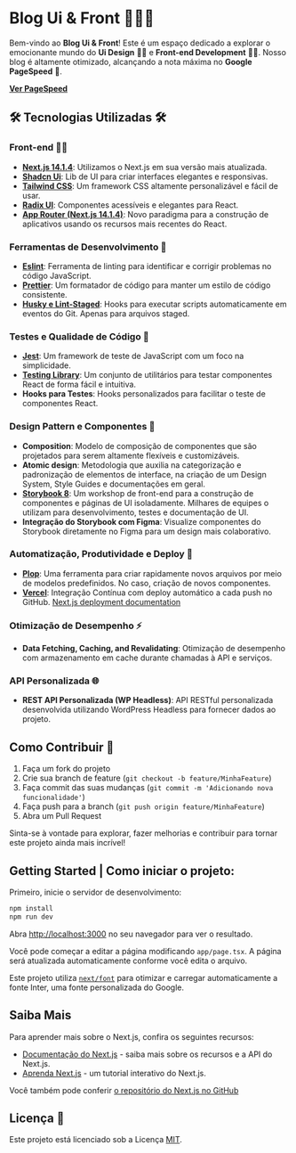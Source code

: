 # Blog Ui & Front 👨‍💻🎨

Bem-vindo ao **Blog Ui & Front**! Este é um espaço dedicado a explorar o emocionante mundo do **Ui Design** 👨‍🎨 e **Front-end Development** 👨‍💻. Nosso blog é altamente otimizado, alcançando a nota máxima no **Google PageSpeed** 🚀.

**[Ver PageSpeed](https://pagespeed.web.dev/analysis/https-blog-uifront-com/xtdi6z1bvx?form_factor=mobile)**

## 🛠️ Tecnologias Utilizadas 🛠️

### Front-end 👨‍💻

- **[Next.js 14.1.4](https://nextjs.org/)**: Utilizamos o Next.js em sua versão mais atualizada.
- **[Shadcn Ui](https://shadcn-ui.com/)**: Lib de UI para criar interfaces elegantes e responsivas.
- **[Tailwind CSS](https://tailwindcss.com/)**: Um framework CSS altamente personalizável e fácil de usar.
- **[Radix UI](https://radix-ui.com/)**: Componentes acessíveis e elegantes para React.
- **[App Router (Next.js 14.1.4)](https://nextjs.org/)**: Novo paradigma para a construção de aplicativos usando os recursos mais recentes do React.

### Ferramentas de Desenvolvimento 🧰

- **[Eslint](https://eslint.org/)**: Ferramenta de linting para identificar e corrigir problemas no código JavaScript.
- **[Prettier](https://prettier.io/)**: Um formatador de código para manter um estilo de código consistente.
- **[Husky e Lint-Staged](https://typicode.github.io/husky/)**: Hooks para executar scripts automaticamente em eventos do Git. Apenas para arquivos staged.

### Testes e Qualidade de Código 🧪

- **[Jest](https://jestjs.io/)**: Um framework de teste de JavaScript com um foco na simplicidade.
- **[Testing Library](https://testing-library.com/)**: Um conjunto de utilitários para testar componentes React de forma fácil e intuitiva.
- **Hooks para Testes**: Hooks personalizados para facilitar o teste de componentes React.

### Design Pattern e Componentes 🎨

- **Composition**: Modelo de composição de componentes que são projetados para serem altamente flexíveis e customizáveis.
- **Atomic design**: Metodologia que auxilia na categorização e padronização de elementos de interface, na criação de um Design System, Style Guides e documentações em geral.
- **[Storybook 8](https://storybook.js.org/)**: Um workshop de front-end para a construção de componentes e páginas de UI isoladamente. Milhares de equipes o utilizam para desenvolvimento, testes e documentação de UI.
- **Integração do Storybook com Figma**: Visualize componentes do Storybook diretamente no Figma para um design mais colaborativo.

### Automatização, Produtividade e Deploy 🚀

- **[Plop](https://plopjs.com/)**: Uma ferramenta para criar rapidamente novos arquivos por meio de modelos predefinidos. No caso, criação de novos componentes.
- **[Vercel](https://vercel.com/)**: Integração Contínua com deploy automático a cada push no GitHub.
  [Next.js deployment documentation](https://nextjs.org/docs/deployment)

### Otimização de Desempenho ⚡

- **Data Fetching, Caching, and Revalidating**: Otimização de desempenho com armazenamento em cache durante chamadas à API e serviços.

### API Personalizada 🌐

- **REST API Personalizada (WP Headless)**: API RESTful personalizada desenvolvida utilizando WordPress Headless para fornecer dados ao projeto.

## Como Contribuir 🤝

1. Faça um fork do projeto
2. Crie sua branch de feature (`git checkout -b feature/MinhaFeature`)
3. Faça commit das suas mudanças (`git commit -m 'Adicionando nova funcionalidade'`)
4. Faça push para a branch (`git push origin feature/MinhaFeature`)
5. Abra um Pull Request

Sinta-se à vontade para explorar, fazer melhorias e contribuir para tornar este projeto ainda mais incrível!

## Getting Started | Como iniciar o projeto:

Primeiro, inicie o servidor de desenvolvimento:

```bash
npm install
npm run dev
```

Abra [http://localhost:3000](http://localhost:3000) no seu navegador para ver o resultado.

Você pode começar a editar a página modificando `app/page.tsx`. A página será atualizada automaticamente conforme você edita o arquivo.

Este projeto utiliza [`next/font`](https://nextjs.org/docs/basic-features/font-optimization) para otimizar e carregar automaticamente a fonte Inter, uma fonte personalizada do Google.

## Saiba Mais

Para aprender mais sobre o Next.js, confira os seguintes recursos:

- [Documentação do Next.js](https://nextjs.org/docs) - saiba mais sobre os recursos e a API do Next.js.
- [Aprenda Next.js](https://nextjs.org/learn) - um tutorial interativo do Next.js.

Você também pode conferir [o repositório do Next.js no GitHub](https://github.com/vercel/next.js/)

## Licença 📝

Este projeto está licenciado sob a Licença [MIT](LICENSE).
